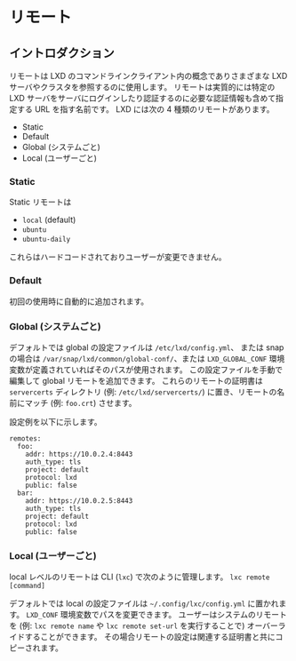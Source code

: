 # リモート

## イントロダクション

リモートは LXD のコマンドラインクライアント内の概念でありさまざまな LXD サーバやクラスタを参照するのに使用します。
リモートは実質的には特定の LXD サーバをサーバにログインしたり認証するのに必要な認証情報も含めて指定する URL を指す名前です。
LXD には次の 4 種類のリモートがあります。

- Static
- Default
- Global (システムごと)
- Local (ユーザーごと)

### Static

Static リモートは
- `local` (default)
- `ubuntu`
- `ubuntu-daily`

これらはハードコードされておりユーザーが変更できません。

### Default

初回の使用時に自動的に追加されます。

### Global (システムごと)

デフォルトでは global の設定ファイルは `/etc/lxd/config.yml`、 または snap の場合は `/var/snap/lxd/common/global-conf/`、または `LXD_GLOBAL_CONF` 環境変数が定義されていればそのパスが使用されます。
この設定ファイルを手動で編集して global リモートを追加できます。
これらのリモートの証明書は `servercerts` ディレクトリ (例: `/etc/lxd/servercerts/`) に置き、リモートの名前にマッチ (例: `foo.crt`) させます。

設定例を以下に示します。

```
remotes:
  foo:
    addr: https://10.0.2.4:8443
    auth_type: tls
    project: default
    protocol: lxd
    public: false
  bar:
    addr: https://10.0.2.5:8443
    auth_type: tls
    project: default
    protocol: lxd
    public: false
```

### Local (ユーザーごと)

local レベルのリモートは CLI (`lxc`) で次のように管理します。
`lxc remote [command]`

デフォルトでは local の設定ファイルは `~/.config/lxc/config.yml` に置かれます。
`LXD_CONF` 環境変数でパスを変更できます。
ユーザーはシステムのリモートを (例: `lxc remote name` や `lxc remote set-url` を実行することで) オーバーライドすることができます。
その場合リモートの設定は関連する証明書と共にコピーされます。
